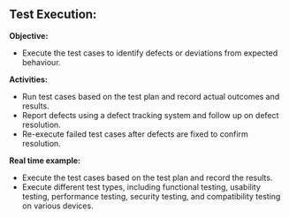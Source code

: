 ﻿## Test Execution: ##

**Objective:**

- Execute the test cases to identify defects or deviations from expected behaviour.

**Activities:**

- Run test cases based on the test plan and record actual outcomes and results.
- Report defects using a defect tracking system and follow up on defect resolution.
- Re-execute failed test cases after defects are fixed to confirm resolution.

**Real time example:**

- Execute the test cases based on the test plan and record the results.
- Execute different test types, including functional testing, usability testing, performance testing, security testing, and compatibility testing on various devices.

